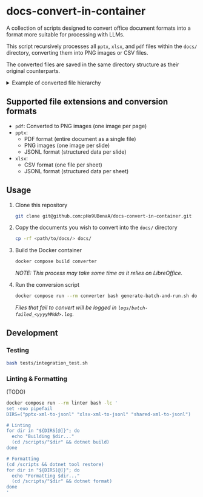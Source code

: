 # docs-convert-in-container

A collection of scripts designed to convert office document formats into a format more suitable for processing with LLMs.

This script recursively processes all `pptx`, `xlsx`, and `pdf` files within the `docs/` directory, converting them into PNG images or CSV files.

The converted files are saved in the same directory structure as their original counterparts.
<details>

<summary>Example of converted file hierarchy</summary>

```
docs/
├── presentation.pptx
├── presentation.pdf        # Generated from presentation.pptx
├── presentation_png/       # Generated from presentation.pptx
│   ├── slide-1.png
│   ├── slide-2.png
│   └── slide-3.png
├── presentation_jsonl/     # Generated from presentation.pptx
│   ├── slide-1.jsonl
│   ├── slide-2.jsonl
│   └── slide-3.jsonl
│
├── data.xlsx
├── data_csv/               # Generated from data.xlsx
│   ├── sheet-Sheet1.csv    # Using sheet name
│   └── sheet-Summary.csv   # Using sheet name
├── data_jsonl/             # Generated from data.xlsx
│   ├── sheet-Sheet1.jsonl  # Using sheet name
│   └── sheet-Summary.jsonl # Using sheet name
│
├── project1/
│   ├── report.pptx
│   ├── report.pdf          # Generated from report.pptx
│   ├── report_png/         # Generated from report.pptx
│   │   ├── slide-1.png
│   │   └── slide-2.png
│   ├── report_jsonl/       # Generated from report.pptx
│   │   ├── slide-1.jsonl
│   │   └── slide-2.jsonl
│   │
│   ├── analysis.xlsx
│   ├── analysis_csv/       # Generated from analysis.xlsx
│   │   └── sheet-Data.csv  # Using sheet name
│   └── analysis_jsonl/     # Generated from analysis.xlsx
│       └── sheet-Data.jsonl # Using sheet name
│
└── archive/
    ├── old_document.pdf
    └── old_document_png/   # Generated from old_document.pdf
        ├── page-1.png
        └── page-2.png
```

</details>

## Supported file extensions and conversion formats
- `pdf`: Converted to PNG images (one image per page)
- `pptx`:
  - PDF format (entire document as a single file)
  - PNG images (one image per slide)
  - JSONL format (structured data per slide)
- `xlsx`:
  - CSV format (one file per sheet)
  - JSONL format (structured data per sheet)

## Usage

1. Clone this repository
   ```bash
   git clone git@github.com:pHo9UBenaA/docs-convert-in-container.git
   ```

2. Copy the documents you wish to convert into the `docs/` directory
   ```bash
   cp -rf <path/to/docs/> docs/
   ```

3. Build the Docker container
   ```bash
   docker compose build converter 
   ```
   *NOTE: This process may take some time as it relies on LibreOffice.*

4. Run the conversion script
   ```bash
   docker compose run --rm converter bash generate-batch-and-run.sh docs/
   ```
   *Files that fail to convert will be logged in `logs/batch-failed_<yyyyMMdd>.log`.*

## Development

### Testing

```bash
bash tests/integration_test.sh
```

### Linting & Formatting

(TODO)

```bash
docker compose run --rm linter bash -lc '
set -euo pipefail
DIRS=("pptx-xml-to-jsonl" "xlsx-xml-to-jsonl" "shared-xml-to-jsonl")

# Linting
for dir in "${DIRS[@]}"; do
  echo "Building $dir..."
  (cd /scripts/"$dir" && dotnet build)
done

# Formatting
(cd /scripts && dotnet tool restore)
for dir in "${DIRS[@]}"; do
  echo "Formatting $dir..."
  (cd /scripts/"$dir" && dotnet format)
done
'
```

